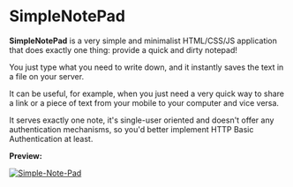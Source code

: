 # SimpleNotePad

**SimpleNotePad** is a very simple and minimalist HTML/CSS/JS application that does exactly one thing: provide a quick and dirty notepad!

You just type what you need to write down, and it instantly saves the text in a file on your server.

It can be useful, for example, when you just need a very quick way to share a link or a piece of text from your mobile to your computer and vice versa.

It serves exactly one note, it's single-user oriented and doesn't offer any authentication mechanisms, so you'd better implement HTTP Basic Authentication at least.

**Preview:**

<a href="https://ibb.co/kgjv0qr"><img src="https://i.ibb.co/hRbwH2n/Simple-Note-Pad.png" alt="Simple-Note-Pad" border="0"></a>

